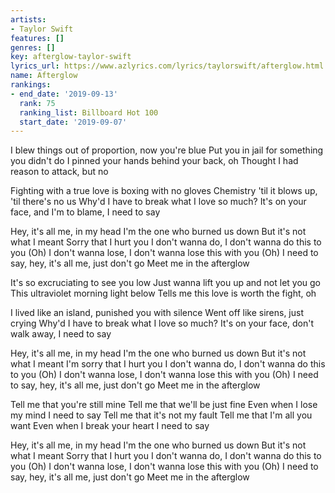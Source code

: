 ```yaml
---
artists:
- Taylor Swift
features: []
genres: []
key: afterglow-taylor-swift
lyrics_url: https://www.azlyrics.com/lyrics/taylorswift/afterglow.html
name: Afterglow
rankings:
- end_date: '2019-09-13'
  rank: 75
  ranking_list: Billboard Hot 100
  start_date: '2019-09-07'
---
```


I blew things out of proportion, now you're blue
Put you in jail for something you didn't do
I pinned your hands behind your back, oh
Thought I had reason to attack, but no

Fighting with a true love is boxing with no gloves
Chemistry 'til it blows up, 'til there's no us
Why'd I have to break what I love so much?
It's on your face, and I'm to blame, I need to say

Hey, it's all me, in my head
I'm the one who burned us down
But it's not what I meant
Sorry that I hurt you
I don't wanna do, I don't wanna do this to you (Oh)
I don't wanna lose, I don't wanna lose this with you (Oh)
I need to say, hey, it's all me, just don't go
Meet me in the afterglow

It's so excruciating to see you low
Just wanna lift you up and not let you go
This ultraviolet morning light below
Tells me this love is worth the fight, oh

I lived like an island, punished you with silence
Went off like sirens, just crying
Why'd I have to break what I love so much?
It's on your face, don't walk away, I need to say

Hey, it's all me, in my head
I'm the one who burned us down
But it's not what I meant
I'm sorry that I hurt you
I don't wanna do, I don't wanna do this to you (Oh)
I don't wanna lose, I don't wanna lose this with you (Oh)
I need to say, hey, it's all me, just don't go
Meet me in the afterglow

Tell me that you're still mine
Tell me that we'll be just fine
Even when I lose my mind
I need to say
Tell me that it's not my fault
Tell me that I'm all you want
Even when I break your heart
I need to say

Hey, it's all me, in my head
I'm the one who burned us down
But it's not what I meant
Sorry that I hurt you
I don't wanna do, I don't wanna do this to you (Oh)
I don't wanna lose, I don't wanna lose this with you (Oh)
I need to say, hey, it's all me, just don't go
Meet me in the afterglow



